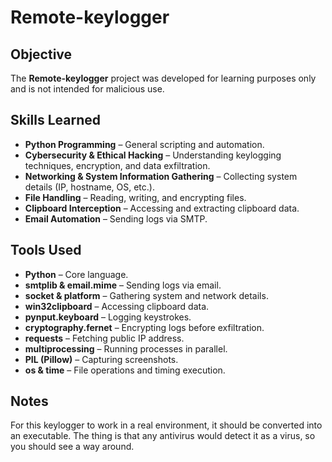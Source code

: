 # Remote-keylogger

## Objective  
The **Remote-keylogger** project was developed for learning purposes only and is not intended for malicious use.

## Skills Learned  
- **Python Programming** – General scripting and automation.
- **Cybersecurity & Ethical Hacking** – Understanding keylogging techniques, encryption, and data exfiltration.
- **Networking & System Information Gathering** – Collecting system details (IP, hostname, OS, etc.).
- **File Handling** – Reading, writing, and encrypting files.
- **Clipboard Interception** – Accessing and extracting clipboard data.
- **Email Automation** – Sending logs via SMTP.

## Tools Used  
- **Python** – Core language.
- **smtplib & email.mime** – Sending logs via email.
- **socket & platform** – Gathering system and network details.
- **win32clipboard** – Accessing clipboard data.
- **pynput.keyboard** – Logging keystrokes.
- **cryptography.fernet** – Encrypting logs before exfiltration.
- **requests** – Fetching public IP address.
- **multiprocessing** – Running processes in parallel.
- **PIL (Pillow)** – Capturing screenshots.
- **os & time** – File operations and timing execution.

## Notes

For this keylogger to work in a real environment, it should be converted into an executable. The thing is that any antivirus would detect it as a virus, so you should see a way around.
